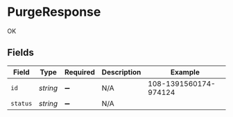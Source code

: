 # PurgeResponse

OK


## Fields

| Field                 | Type                  | Required              | Description           | Example               |
| --------------------- | --------------------- | --------------------- | --------------------- | --------------------- |
| `id`                  | *string*              | :heavy_minus_sign:    | N/A                   | 108-1391560174-974124 |
| `status`              | *string*              | :heavy_minus_sign:    | N/A                   |                       |